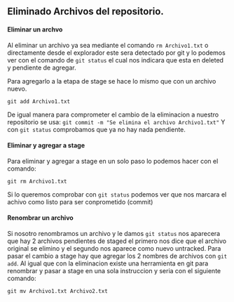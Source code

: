 ## Eliminado Archivos del repositorio.

#### Eliminar un archvo

Al eliminar un archivo ya sea mediante el comando `rm Archivo1.txt` o directamente desde el explorador este sera detectado por git y lo podemos ver con el comando de `git status` el cual nos indicara que esta en deleted y pendiente de agregar.

Para agregarlo a la etapa de stage se hace lo mismo que con un archivo nuevo.

`
git add Archivo1.txt
`

De igual manera para comprometer el cambio de la eliminacion a nuestro repositorio se usa:
`
git commit -m "Se elimina el archivo Archivo1.txt"
`
Y con `git status` comprobamos que ya no hay nada pendiente.

#### Eliminar y agregar a stage

Para eliminar y agregar a stage en un solo paso lo podemos hacer con el comando:

`
git rm Archivo1.txt
`

Si lo queremos comprobar con `git status` podemos ver que nos marcara el achivo como listo para ser conprometido (commit)


#### Renombrar un archivo

Si nosotro renombramos un archivo y le damos `git status` nos aparecera que hay 2 archivos pendientes de staged el primero nos dice que el archivo original se elimino y el segundo nos aparece como nuevo untracked. Para pasar el cambio a stage hay que agregar los 2 nombres de archivos con `git add`. Al igual que con la eliminacion existe una herramienta en git para renombrar y pasar a stage en una sola instruccion y seria con el siguiente comando:

`
git mv Archivo1.txt Archivo2.txt
`

